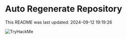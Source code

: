 # Auto Regenerate Repository

This README was last updated: 2024-09-12 19:19:26

 ![TryHackMe](https://tryhackme.com/badge/533634)